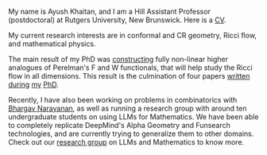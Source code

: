 My name is Ayush Khaitan, and I am a Hill Assistant Professor (postdoctoral) at Rutgers University, New Brunswick. Here is a [CV](CV.pdf). 

My current research interests are in conformal and CR geometry, Ricci flow, and mathematical physics. 

The main result of my PhD was [constructing](https://arxiv.org/pdf/2308.02061) fully non-linear higher analogues of Perelman's F and W functionals, that will help study the Ricci flow in all dimensions. This result is the culmination of four papers [written](https://arxiv.org/abs/2202.11153) [during](https://arxiv.org/pdf/2203.04719) [my](https://arxiv.org/pdf/2205.06018) [PhD](https://arxiv.org/pdf/2308.02061). 

Recently, I have also been working on problems in combinatorics with [Bhargav Narayanan](https://sites.math.rutgers.edu/~narayanan/), as well as running a research group with around ten undergraduate students on using LLMs for Mathematics. We have been able to completely replicate DeepMind's Alpha Geometry and Funsearch technologies, and are currently trying to generalize them to other domains. Check out our [research group](llmath.html) on LLMs and Mathematics to know more. 

